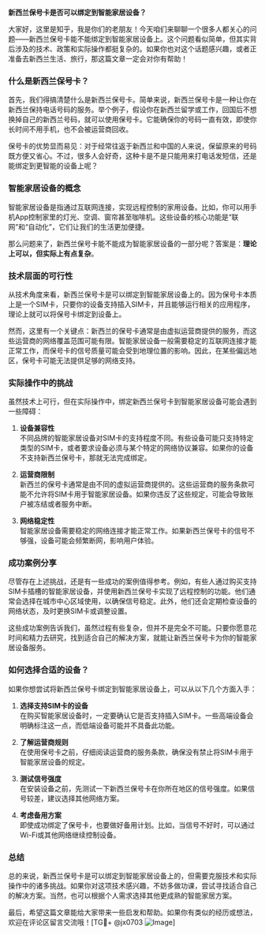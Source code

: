 **新西兰保号卡是否可以绑定到智能家居设备？**

大家好，这里是知乎，我是你们的老朋友！今天咱们来聊聊一个很多人都关心的问题——新西兰保号卡能不能绑定到智能家居设备上。这个问题看似简单，但其实背后涉及的技术、政策和实际操作都挺复杂的。如果你也对这个话题感兴趣，或者正准备去新西兰生活、旅行，那这篇文章一定会对你有帮助！

### 什么是新西兰保号卡？

首先，我们得搞清楚什么是新西兰保号卡。简单来说，新西兰保号卡是一种让你在新西兰保持电话号码的服务。举个例子，假设你在新西兰留学或工作，回国后不想换掉自己的新西兰号码，就可以使用保号卡。它能确保你的号码一直有效，即使你长时间不用手机，也不会被运营商回收。

保号卡的优势显而易见：对于经常往返于新西兰和中国的人来说，保留原来的号码既方便又省心。不过，很多人会好奇，这种卡是不是只能用来打电话发短信，还是能绑定到更智能的设备上呢？

### 智能家居设备的概念

智能家居设备是指通过互联网连接，实现远程控制的家用设备。比如，你可以用手机App控制家里的灯光、空调、窗帘甚至咖啡机。这些设备的核心功能是“联网”和“自动化”，它们让我们的生活更加便捷。

那么问题来了，新西兰保号卡能不能成为智能家居设备的一部分呢？答案是：**理论上可以，但实际上有点复杂**。

### 技术层面的可行性

从技术角度来看，新西兰保号卡是可以绑定到智能家居设备上的。因为保号卡本质上是一个SIM卡，只要你的设备支持插入SIM卡，并且能够运行相关的应用程序，理论上就可以将保号卡绑定到设备上。

然而，这里有一个关键点：新西兰的保号卡通常是由虚拟运营商提供的服务，而这些运营商的网络覆盖范围可能有限。智能家居设备一般需要稳定的互联网连接才能正常工作，而保号卡的信号质量可能会受到地理位置的影响。因此，在某些偏远地区，保号卡可能无法提供足够的网络支持。

### 实际操作中的挑战

虽然技术上可行，但在实际操作中，绑定新西兰保号卡到智能家居设备可能会遇到一些障碍：

1. **设备兼容性**  
   不同品牌的智能家居设备对SIM卡的支持程度不同。有些设备可能只支持特定类型的SIM卡，或者要求设备必须与某个特定的网络协议兼容。如果你的设备不支持新西兰保号卡，那就无法完成绑定。

2. **运营商限制**  
 新西兰的保号卡通常是由不同的虚拟运营商提供的。这些运营商的服务条款可能不允许将SIM卡用于智能家居设备。如果你违反了这些规定，可能会导致账户被冻结或者服务中断。

3. **网络稳定性**  
 智能家居设备需要稳定的网络连接才能正常工作。如果新西兰保号卡的信号不够强，设备可能会频繁断网，影响用户体验。

### 成功案例分享

尽管存在上述挑战，还是有一些成功的案例值得参考。例如，有些人通过购买支持SIM卡插槽的智能家居设备，并使用新西兰保号卡实现了远程控制的功能。他们通常会选择在城市中心区域使用，以确保信号稳定。此外，他们还会定期检查设备的网络状态，及时更换SIM卡或调整设置。

这些成功案例告诉我们，虽然过程有些复杂，但并不是完全不可能。只要你愿意花时间和精力去研究，找到适合自己的解决方案，就能让新西兰保号卡为你的智能家居设备服务。

### 如何选择合适的设备？

如果你想尝试将新西兰保号卡绑定到智能家居设备上，可以从以下几个方面入手：

1. **选择支持SIM卡的设备**  
   在购买智能家居设备时，一定要确认它是否支持插入SIM卡。一些高端设备会明确标注这一点，而低端设备可能并不具备此功能。

2. **了解运营商规则**  
   在使用保号卡之前，仔细阅读运营商的服务条款，确保没有禁止将SIM卡用于智能家居设备的规定。

3. **测试信号强度**  
   在安装设备之前，先测试一下新西兰保号卡在你所在地区的信号强度。如果信号较差，建议选择其他网络方案。

4. **考虑备用方案**  
   即使成功绑定了保号卡，也要做好备用计划。比如，当信号不好时，可以通过Wi-Fi或其他网络继续控制设备。

### 总结

总的来说，新西兰保号卡是可以绑定到智能家居设备上的，但需要克服技术和实际操作中的诸多挑战。如果你对这项技术感兴趣，不妨多做功课，尝试寻找适合自己的解决方案。当然，也可以根据个人需求选择其他更成熟的智能家居方案。

最后，希望这篇文章能给大家带来一些启发和帮助。如果你有类似的经历或想法，欢迎在评论区留言交流哦！[TG💪+ @jx0703 ![Image](https://github.com/user-attachments/assets/dbca1d08-cadb-493c-b0ec-ad6f7a83f270)]